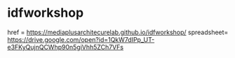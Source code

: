 ﻿# idfworkshop
 href = https://mediaplusarchitecurelab.github.io/idfworkshop/
 spreadsheet= https://drive.google.com/open?id=1QkW7dIPp_UT-e3FKyQujnQCWhp90n5giVhh5ZCh7VFs
